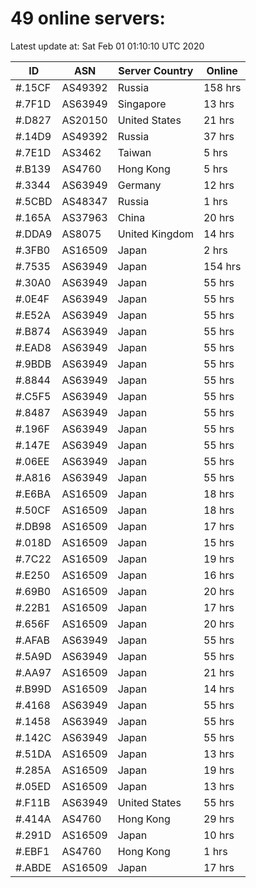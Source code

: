 # 49 online servers:

Latest update at: Sat Feb 01 01:10:10 UTC 2020

| ID | ASN | Server Country | Online |
| -- | --- | -------------- | ------ |
| #.15CF | AS49392 | Russia | 158 hrs |
| #.7F1D | AS63949 | Singapore | 13 hrs |
| #.D827 | AS20150 | United States | 21 hrs |
| #.14D9 | AS49392 | Russia | 37 hrs |
| #.7E1D | AS3462 | Taiwan | 5 hrs |
| #.B139 | AS4760 | Hong Kong | 5 hrs |
| #.3344 | AS63949 | Germany | 12 hrs |
| #.5CBD | AS48347 | Russia | 1 hrs |
| #.165A | AS37963 | China | 20 hrs |
| #.DDA9 | AS8075 | United Kingdom | 14 hrs |
| #.3FB0 | AS16509 | Japan | 2 hrs |
| #.7535 | AS63949 | Japan | 154 hrs |
| #.30A0 | AS63949 | Japan | 55 hrs |
| #.0E4F | AS63949 | Japan | 55 hrs |
| #.E52A | AS63949 | Japan | 55 hrs |
| #.B874 | AS63949 | Japan | 55 hrs |
| #.EAD8 | AS63949 | Japan | 55 hrs |
| #.9BDB | AS63949 | Japan | 55 hrs |
| #.8844 | AS63949 | Japan | 55 hrs |
| #.C5F5 | AS63949 | Japan | 55 hrs |
| #.8487 | AS63949 | Japan | 55 hrs |
| #.196F | AS63949 | Japan | 55 hrs |
| #.147E | AS63949 | Japan | 55 hrs |
| #.06EE | AS63949 | Japan | 55 hrs |
| #.A816 | AS63949 | Japan | 55 hrs |
| #.E6BA | AS16509 | Japan | 18 hrs |
| #.50CF | AS16509 | Japan | 18 hrs |
| #.DB98 | AS16509 | Japan | 17 hrs |
| #.018D | AS16509 | Japan | 15 hrs |
| #.7C22 | AS16509 | Japan | 19 hrs |
| #.E250 | AS16509 | Japan | 16 hrs |
| #.69B0 | AS16509 | Japan | 20 hrs |
| #.22B1 | AS16509 | Japan | 17 hrs |
| #.656F | AS16509 | Japan | 20 hrs |
| #.AFAB | AS63949 | Japan | 55 hrs |
| #.5A9D | AS63949 | Japan | 55 hrs |
| #.AA97 | AS16509 | Japan | 21 hrs |
| #.B99D | AS16509 | Japan | 14 hrs |
| #.4168 | AS63949 | Japan | 55 hrs |
| #.1458 | AS63949 | Japan | 55 hrs |
| #.142C | AS63949 | Japan | 55 hrs |
| #.51DA | AS16509 | Japan | 13 hrs |
| #.285A | AS16509 | Japan | 19 hrs |
| #.05ED | AS16509 | Japan | 13 hrs |
| #.F11B | AS63949 | United States | 55 hrs |
| #.414A | AS4760 | Hong Kong | 29 hrs |
| #.291D | AS16509 | Japan | 10 hrs |
| #.EBF1 | AS4760 | Hong Kong | 1 hrs |
| #.ABDE | AS16509 | Japan | 17 hrs |

